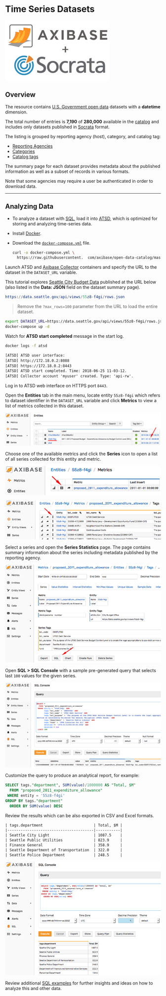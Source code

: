 # Time Series Datasets

![](./resources/axibase-and-socrata.png)

## Overview

The resource contains [U.S. Government open data](http://www.data.gov/) datasets with a **datetime** dimension.

The total number of entries is **7,190** of **280,000** available in the [catalog](https://catalog.data.gov) and includes only datasets published in [Socrata](https://dev.socrata.com/docs/formats) format.

The listing is grouped by reporting agency (host), category, and catalog tag:

* [Reporting Agencies](./data-hosts/README.md)
* [Categories](./data-categories/README.md)
* [Catalog tags](./data-tags/README.md)

The summary page for each dataset provides metadata about the published information as well as a subset of records in various formats.

Note that some agencies may require a user be authenticated in order to download data.

-----

## Analyzing Data

* To analyze a dataset with [SQL](https://axibase.com/docs/atsd/sql/), load it into [ATSD](https://axibase.com/docs/atsd/), which is optimized for storing and analyzing time-series data.
* Install [Docker](https://docs.docker.com/engine/installation/).
* Download the [`docker-compose.yml`](./resources/docker-compose.yml) file.

  ```bash
  curl -o docker-compose.yml \
    https://raw.githubusercontent.  com/axibase/open-data-catalog/master/resources/docker-compose.yml
  ```

Launch ATSD and [Axibase Collector](https://axibase.com/docs/axibase-collector/) containers and specify the URL to the dataset in the `DATASET_URL` variable.

This tutorial explores [Seattle City Budget Data](./socrata/55z8-f4gi.md) published at the URL below (also listed in the **Data: JSON** field on the dataset summary page).

```elm
https://data.seattle.gov/api/views/55z8-f4gi/rows.json
```

> Remove the `?max_rows=100` parameter from the URL to load the entire dataset.

```bash
export DATASET_URL=https://data.seattle.gov/api/views/55z8-f4gi/rows.json; \
docker-compose up -d
```

Watch for **ATSD start completed** message in the start log.

```bash
docker logs -f atsd
```

```txt
[ATSD] ATSD user interface:
[ATSD] http://172.18.0.2:8088
[ATSD] https://172.18.0.2:8443
[ATSD] ATSD start completed. Time: 2018-06-25 11-03-12.
[ATSD] Collector account 'myuser' created. Type: 'api-rw'.
```

Log in to ATSD web interface on HTTPS port `8443`.

Open the **Entities** tab in the main menu, locate entity `55z8-f4gi` which refers to dataset identifier in the `DATASET_URL` variable and click **Metrics** to view a list of metrics collected in this dataset.

![](./resources/dataset-entity.png)

Choose one of the available metrics and click the **Series** icon to open a list of all series collected for this entity and metric.

![](./resources/dataset-metrics.png)

![](./resources/dataset-series.png)

Select a series and open the **Series Statistics** page. The page contains summary information about the series including metadata published by the reporting agency.

![](./resources/dataset-series-statistics.png)

Open **SQL > SQL Console** with a sample pre-generated query that selects last `100` values for the given series.

![](./resources/dataset-series-query.png)

Customize the query to produce an analytical report, for example:

```sql
SELECT tags."department", SUM(value)/1000000 AS "Total, $M"
  FROM "proposed_2011_expenditure_allowance"
 WHERE entity = '55z8-f4gi'
GROUP BY tags."department"
  ORDER BY SUM(value) DESC
```

Review the results which can be also exported in CSV and Excel formats.

```ls
| tags.department                       | Total, $M |
|---------------------------------------|-----------|
| Seattle City Light                    | 1087.5    |
| Seattle Public Utilities              | 823.9     |
| Finance General                       | 358.9     |
| Seattle Department of Transportation  | 322.0     |
| Seattle Police Department             | 248.5     |
```

![](./resources/sql-console.png)

Review additional [SQL examples](https://axibase.com/docs/atsd/sql/examples/) for further insights and ideas on how to analyze this and other data.
